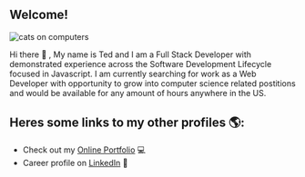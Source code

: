 ## Welcome!

![cats on computers](https://media.giphy.com/media/4a5b4AH9TG7zEgsEEe/giphy-downsized.gif)

Hi there 👋 , 
My name is Ted and I am a Full Stack Developer with demonstrated experience across the Software Development Lifecycle focused in Javascript. I am currently searching for work as a Web Developer with opportunity to grow into computer science related postitions and would be available for any amount of hours anywhere in the US. 

## Heres some links to my other profiles 🌎:
- Check out my <a href="https://www.tedpeters.herokuapp.com">Online Portfolio</a> 💻
- Career profile on <a href="https://www.linkedin.com/tedpeters">LinkedIn</a> 💼


<!--
**Drop-G/Drop-G** is a ✨ _special_ ✨ repository because its `README.md` (this file) appears on your GitHub profile.

Here are some ideas to get you started:

- 🔭 I’m currently working on ...
- 🌱 I’m currently learning ...
- 👯 I’m looking to collaborate on ...
- 🤔 I’m looking for help with ...
- 💬 Ask me about ...
- 📫 How to reach me: ...
- 😄 Pronouns: ...
- ⚡ Fun fact: ...
-->
